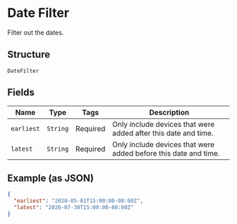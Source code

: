 
# Date Filter

Filter out the dates.

## Structure

`DateFilter`

## Fields

| Name | Type | Tags | Description |
|  --- | --- | --- | --- |
| `earliest` | `String` | Required | Only include devices that were added after this date and time. |
| `latest` | `String` | Required | Only include devices that were added before this date and time. |

## Example (as JSON)

```json
{
  "earliest": "2020-05-01T15:00:00-08:00Z",
  "latest": "2020-07-30T15:00:00-08:00Z"
}
```

